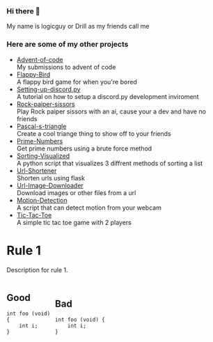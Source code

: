 ### Hi there 👋
My name is logicguy or Drill as my friends call me

### Here are some of my other projects
* [Advent-of-code](https://github.com/logicguy1/Advent-of-code)  
  My submissions to advent of code 
* [Flappy-Bird](https://github.com/logicguy1/Flappy-Bird)  
  A flappy bird game for when you're bored 
* [Setting-up-discord.py](https://github.com/logicguy1/Setting-up-discord.py)  
  A tutorial on how to setup a discord.py development inviroment 
* [Rock-paiper-sissors](https://github.com/logicguy1/Rock-paiper-sissors)  
  Play Rock paiper sissors with an ai, cause your a dev and have no friends 
* [Pascal-s-triangle](https://github.com/logicguy1/Pascal-s-triangle)  
  Create a cool triange thing to show off to your friends 
* [Prime-Numbers](https://github.com/logicguy1/Prime-Numbers)  
  Get prime numbers using a brute force method 
* [Sorting-Visualized](https://github.com/logicguy1/Sorting-Visualized)  
  A python script that visualizes 3 diffrent methods of sorting a list 
* [Url-Shortener](https://github.com/logicguy1/Url-Shortener)  
  Shorten urls using flask 
* [Url-Image-Downloader](https://github.com/logicguy1/Url-Image-Downloader)  
  Download images or other files from a url 
* [Motion-Detection](https://github.com/logicguy1/Motion-Detection)  
  A script that can detect motion from your webcam 
* [Tic-Tac-Toe](https://github.com/logicguy1/Tic-Tac-Toe)  
  A simple tic tac toe game with 2 players



# Rule 1
Description for rule 1.

<div style="-webkit-column-count: 2; -moz-column-count: 2; column-count: 2; -webkit-column-rule: 1px dotted #e0e0e0; -moz-column-rule: 1px dotted #e0e0e0; column-rule: 1px dotted #e0e0e0;">
    <div style="display: inline-block;">
        <h2>Good</h2>
        <pre><code class="language-c">int foo (void) 
{
    int i;
}
</code></pre>
    </div>
    <div style="display: inline-block;">
        <h2>Bad</h2>
        <pre><code class="language-c">int foo (void) {
    int i;
}
</code></pre>
    </div>
</div>


<!--
**logicguy1/logicguy1** is a ✨ _special_ ✨ repository because its `README.md` (this file) appears on your GitHub profile.

Here are some ideas to get you started:

- 🔭 I’m currently working on ...
- 🌱 I’m currently learning ...
- 👯 I’m looking to collaborate on ...
- 🤔 I’m looking for help with ...
- 💬 Ask me about ...
- 📫 How to reach me: ...
- 😄 Pronouns: ...
- ⚡ Fun fact: ...
-->
